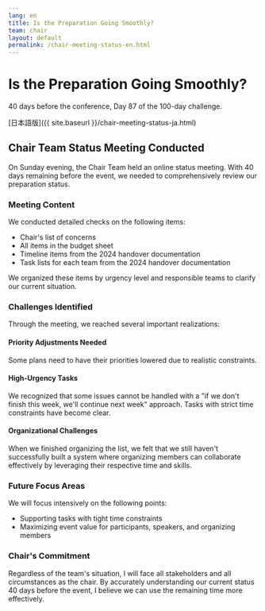 ```yaml
---
lang: en
title: Is the Preparation Going Smoothly?
team: chair
layout: default
permalink: /chair-meeting-status-en.html
---
```


# Is the Preparation Going Smoothly?

40 days before the conference, Day 87 of the 100-day challenge.

[日本語版]({{ site.baseurl }}/chair-meeting-status-ja.html)

## Chair Team Status Meeting Conducted

On Sunday evening, the Chair Team held an online status meeting. With 40 days remaining before the event, we needed to comprehensively review our preparation status.

### Meeting Content

We conducted detailed checks on the following items:

- Chair's list of concerns
- All items in the budget sheet
- Timeline items from the 2024 handover documentation
- Task lists for each team from the 2024 handover documentation

We organized these items by urgency level and responsible teams to clarify our current situation.

### Challenges Identified

Through the meeting, we reached several important realizations:

#### Priority Adjustments Needed
Some plans need to have their priorities lowered due to realistic constraints.

#### High-Urgency Tasks
We recognized that some issues cannot be handled with a "if we don't finish this week, we'll continue next week" approach. Tasks with strict time constraints have become clear.

#### Organizational Challenges
When we finished organizing the list, we felt that we still haven't successfully built a system where organizing members can collaborate effectively by leveraging their respective time and skills.

### Future Focus Areas

We will focus intensively on the following points:

- Supporting tasks with tight time constraints
- Maximizing event value for participants, speakers, and organizing members

### Chair's Commitment

Regardless of the team's situation, I will face all stakeholders and all circumstances as the chair. By accurately understanding our current status 40 days before the event, I believe we can use the remaining time more effectively.
